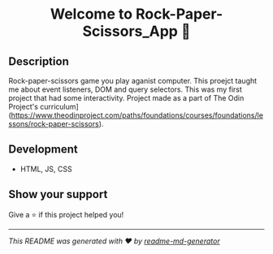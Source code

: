<h1 align="center">Welcome to Rock-Paper-Scissors_App 👋</h1>
<p>
</p>

## Description

Rock-paper-scissors game you play aganist computer. This proejct taught me about event listeners, DOM and query selectors.
This was my first project that had some interactivity. Project made as a part of The Odin Project's curriculum](https://www.theodinproject.com/paths/foundations/courses/foundations/lessons/rock-paper-scissors).

## Development

- HTML, JS, CSS

## Show your support

Give a ⭐️ if this project helped you!

---

_This README was generated with ❤️ by [readme-md-generator](https://github.com/kefranabg/readme-md-generator)_

